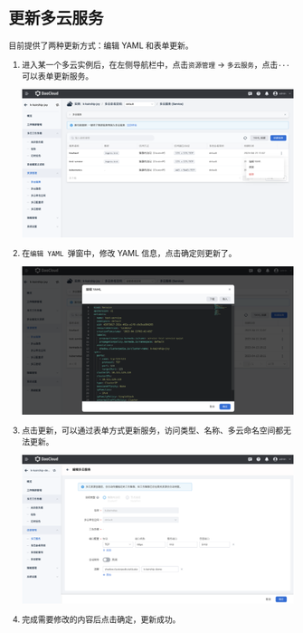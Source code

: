 # 更新多云服务

目前提供了两种更新方式：编辑 YAML 和表单更新。

1. 进入某一个多云实例后，在左侧导航栏中，点击`资源管理` -> `多云服务`，点击`···`可以表单更新服务。

    ![服务列表](../images/update-service01.png)

2. 在`编辑 YAML `弹窗中，修改 YAML 信息，点击确定则更新了。

    ![YAML 更新](../images/update-service02.png)

3. 点击更新，可以通过表单方式更新服务，访问类型、名称、多云命名空间都无法更新。

    ![表单更新](../images/update-service03.png)

4. 完成需要修改的内容后点击确定，更新成功。
